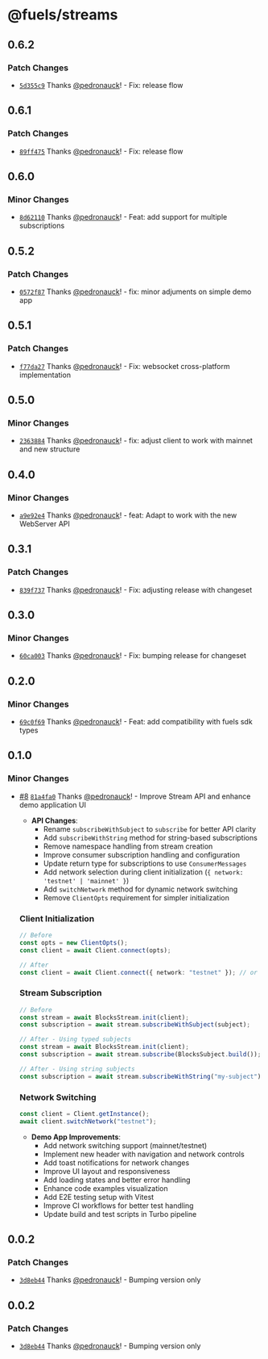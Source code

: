 # @fuels/streams

## 0.6.2

### Patch Changes

- [`5d355c9`](https://github.com/FuelLabs/fuel-streams-js/commit/5d355c9965eebb6a05347b31440e1a50e973338f) Thanks [@pedronauck](https://github.com/pedronauck)! - Fix: release flow

## 0.6.1

### Patch Changes

- [`89ff475`](https://github.com/FuelLabs/fuel-streams-js/commit/89ff475e9bf9479c338370c46b61c6e7726c0ae9) Thanks [@pedronauck](https://github.com/pedronauck)! - Fix: release flow

## 0.6.0

### Minor Changes

- [`8d62110`](https://github.com/FuelLabs/fuel-streams-js/commit/8d621108e18be56ed308b0d11a417f09e8026ced) Thanks [@pedronauck](https://github.com/pedronauck)! - Feat: add support for multiple subscriptions

## 0.5.2

### Patch Changes

- [`0572f87`](https://github.com/FuelLabs/fuel-streams-js/commit/0572f873fcd7653cd60f307d77521c04438ba591) Thanks [@pedronauck](https://github.com/pedronauck)! - fix: minor adjuments on simple demo app

## 0.5.1

### Patch Changes

- [`f77da27`](https://github.com/FuelLabs/fuel-streams-js/commit/f77da278bbbf6dccba2f9d7908b6b7bd1ef51dde) Thanks [@pedronauck](https://github.com/pedronauck)! - Fix: websocket cross-platform implementation

## 0.5.0

### Minor Changes

- [`2363884`](https://github.com/FuelLabs/fuel-streams-js/commit/2363884c8066b2a3c43dcaf8f6c2e25e9e536f27) Thanks [@pedronauck](https://github.com/pedronauck)! - fix: adjust client to work with mainnet and new structure

## 0.4.0

### Minor Changes

- [`a9e92e4`](https://github.com/FuelLabs/fuel-streams-js/commit/a9e92e487fe79b35bca661310437d7bcafd0f1bc) Thanks [@pedronauck](https://github.com/pedronauck)! - feat: Adapt to work with the new WebServer API

## 0.3.1

### Patch Changes

- [`839f737`](https://github.com/FuelLabs/fuel-streams-js/commit/839f737f468f5b991dbbe940df3a578465125227) Thanks [@pedronauck](https://github.com/pedronauck)! - Fix: adjusting release with changeset

## 0.3.0

### Minor Changes

- [`60ca003`](https://github.com/FuelLabs/fuel-streams-js/commit/60ca00331f198797deca343f523cb472a9dc2f89) Thanks [@pedronauck](https://github.com/pedronauck)! - Fix: bumping release for changeset

## 0.2.0

### Minor Changes

- [`69c0f69`](https://github.com/FuelLabs/fuel-streams-js/commit/69c0f692707fd13f40a39afb89f690a79105ec1e) Thanks [@pedronauck](https://github.com/pedronauck)! - Feat: add compatibility with fuels sdk types

## 0.1.0

### Minor Changes

- [#8](https://github.com/FuelLabs/fuel-streams-js/pull/8) [`81a4fa0`](https://github.com/FuelLabs/fuel-streams-js/commit/81a4fa0c0025b505f5c960ca561deff0501cfe04) Thanks [@pedronauck](https://github.com/pedronauck)! - Improve Stream API and enhance demo application UI

  - **API Changes**:
    - Rename `subscribeWithSubject` to `subscribe` for better API clarity
    - Add `subscribeWithString` method for string-based subscriptions
    - Remove namespace handling from stream creation
    - Improve consumer subscription handling and configuration
    - Update return type for subscriptions to use `ConsumerMessages`
    - Add network selection during client initialization (`{ network: 'testnet' | 'mainnet' }`)
    - Add `switchNetwork` method for dynamic network switching
    - Remove `ClientOpts` requirement for simpler initialization

  ### Client Initialization

  ```typescript
  // Before
  const opts = new ClientOpts();
  const client = await Client.connect(opts);

  // After
  const client = await Client.connect({ network: "testnet" }); // or 'mainnet'
  ```

  ### Stream Subscription

  ```typescript
  // Before
  const stream = await BlocksStream.init(client);
  const subscription = await stream.subscribeWithSubject(subject);

  // After - Using typed subjects
  const stream = await BlocksStream.init(client);
  const subscription = await stream.subscribe(BlocksSubject.build());

  // After - Using string subjects
  const subscription = await stream.subscribeWithString("my-subject");
  ```

  ### Network Switching

  ```typescript
  const client = Client.getInstance();
  await client.switchNetwork("testnet");
  ```

  - **Demo App Improvements**:
    - Add network switching support (mainnet/testnet)
    - Implement new header with navigation and network controls
    - Add toast notifications for network changes
    - Improve UI layout and responsiveness
    - Add loading states and better error handling
    - Enhance code examples visualization
    - Add E2E testing setup with Vitest
    - Improve CI workflows for better test handling
    - Update build and test scripts in Turbo pipeline

## 0.0.2

### Patch Changes

- [`3d8eb44`](https://github.com/FuelLabs/fuel-streams-js/commit/3d8eb44dd5719504b8fb6e632c874995fa55bee9) Thanks [@pedronauck](https://github.com/pedronauck)! - Bumping version only

## 0.0.2

### Patch Changes

- [`3d8eb44`](https://github.com/FuelLabs/fuel-streams-js/commit/3d8eb44dd5719504b8fb6e632c874995fa55bee9) Thanks [@pedronauck](https://github.com/pedronauck)! - Bumping version only
